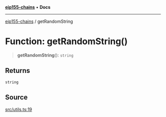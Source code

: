 [**eip155-chains**](../README.md) • **Docs**

***

[eip155-chains](../globals.md) / getRandomString

# Function: getRandomString()

> **getRandomString**(): `string`

## Returns

`string`

## Source

[src/utils.ts:19](https://github.com/ivanzzeth/eip155-chains/blob/77bf8c339fbbb256f43077c5e1e2cc73ab165bea/src/utils.ts#L19)
